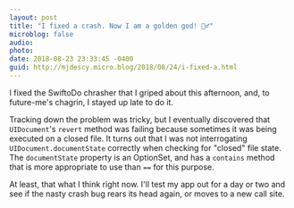 ```yaml
---
layout: post
title: "I fixed a crash. Now I am a golden god! 🧜‍♂️"
microblog: false
audio: 
photo: 
date: 2018-08-23 23:33:45 -0400
guid: http://mjdescy.micro.blog/2018/08/24/i-fixed-a.html
---
```


I fixed the SwiftoDo chrasher that I griped about this afternoon, and, to future-me's chagrin, I stayed up late to do it.

Tracking down the problem was tricky, but I eventually discovered that `UIDocument`'s `revert` method was failing because sometimes it was being executed on a closed file. It turns out that I was not interrogating `UIDocument.documentState` correctly when checking for "closed" file state. The `documentState` property is an OptionSet, and has a `contains` method that is more appropriate to use than `==` for this purpose.

At least, that what I think right now. I'll test my app out for a day or two and see if the nasty crash bug rears its head again, or moves to a new call site.
